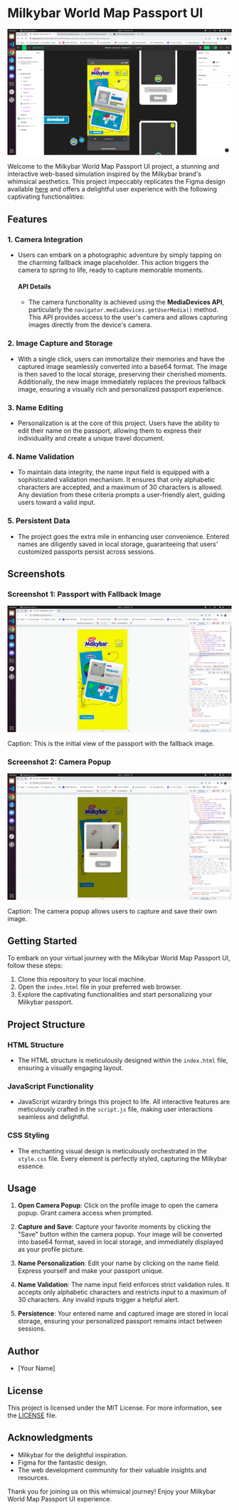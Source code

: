 # Milkybar World Map Passport UI

![Milkybar Passport](assets/UI-makeAr.png)

Welcome to the Milkybar World Map Passport UI project, a stunning and interactive web-based simulation inspired by the Milkybar brand's whimsical aesthetics. This project impeccably replicates the Figma design available [here](https://www.figma.com/file/e8bBkXibhB3cffPvNNVETV/Milkybar-world-map--Passport-UI?node-id=0%3A152&mode=dev) and offers a delightful user experience with the following captivating functionalities:

## Features

### 1. Camera Integration
- Users can embark on a photographic adventure by simply tapping on the charming fallback image placeholder. This action triggers the camera to spring to life, ready to capture memorable moments.

   #### API Details
   - The camera functionality is achieved using the **MediaDevices API**, particularly the `navigator.mediaDevices.getUserMedia()` method. This API provides access to the user's camera and allows capturing images directly from the device's camera.

### 2. Image Capture and Storage
- With a single click, users can immortalize their memories and have the captured image seamlessly converted into a base64 format. The image is then saved to the local storage, preserving their cherished moments. Additionally, the new image immediately replaces the previous fallback image, ensuring a visually rich and personalized passport experience.

### 3. Name Editing
- Personalization is at the core of this project. Users have the ability to edit their name on the passport, allowing them to express their individuality and create a unique travel document.

### 4. Name Validation
- To maintain data integrity, the name input field is equipped with a sophisticated validation mechanism. It ensures that only alphabetic characters are accepted, and a maximum of 30 characters is allowed. Any deviation from these criteria prompts a user-friendly alert, guiding users toward a valid input.

### 5. Persistent Data
- The project goes the extra mile in enhancing user convenience. Entered names are diligently saved in local storage, guaranteeing that users' customized passports persist across sessions.

## Screenshots

### Screenshot 1: Passport with Fallback Image

![Fallback Image](assets/home-makeAr.png)

Caption: This is the initial view of the passport with the fallback image.

### Screenshot 2: Camera Popup

![Camera Popup](assets/Open-camera-makeAr.png)

Caption: The camera popup allows users to capture and save their own image.

## Getting Started

To embark on your virtual journey with the Milkybar World Map Passport UI, follow these steps:

1. Clone this repository to your local machine.
2. Open the `index.html` file in your preferred web browser.
3. Explore the captivating functionalities and start personalizing your Milkybar passport.

## Project Structure

### HTML Structure
- The HTML structure is meticulously designed within the `index.html` file, ensuring a visually engaging layout.

### JavaScript Functionality
- JavaScript wizardry brings this project to life. All interactive features are meticulously crafted in the `script.js` file, making user interactions seamless and delightful.

### CSS Styling
- The enchanting visual design is meticulously orchestrated in the `style.css` file. Every element is perfectly styled, capturing the Milkybar essence.

## Usage

1. **Open Camera Popup**: Click on the profile image to open the camera popup. Grant camera access when prompted.

2. **Capture and Save**: Capture your favorite moments by clicking the "Save" button within the camera popup. Your image will be converted into base64 format, saved in local storage, and immediately displayed as your profile picture.

3. **Name Personalization**: Edit your name by clicking on the name field. Express yourself and make your passport unique.

4. **Name Validation**: The name input field enforces strict validation rules. It accepts only alphabetic characters and restricts input to a maximum of 30 characters. Any invalid inputs trigger a helpful alert.

5. **Persistence**: Your entered name and captured image are stored in local storage, ensuring your personalized passport remains intact between sessions.

## Author

- [Your Name]

## License

This project is licensed under the MIT License. For more information, see the [LICENSE](LICENSE) file.

## Acknowledgments

- Milkybar for the delightful inspiration.
- Figma for the fantastic design.
- The web development community for their valuable insights and resources.

Thank you for joining us on this whimsical journey! Enjoy your Milkybar World Map Passport UI experience.

